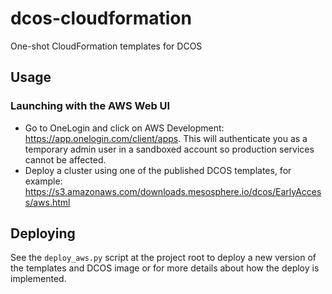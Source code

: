# dcos-cloudformation
One-shot CloudFormation templates for DCOS

## Usage
### Launching with the AWS Web UI

- Go to OneLogin and click on AWS Development:
  https://app.onelogin.com/client/apps. This will authenticate you as a
  temporary admin user in a sandboxed account so production services cannot be
  affected.
- Deploy a cluster using one of the published DCOS templates, for example:
  https://s3.amazonaws.com/downloads.mesosphere.io/dcos/EarlyAccess/aws.html

## Deploying
See the `deploy_aws.py` script at the project root to deploy a new version of
the templates and DCOS image or for more details about how the deploy is
implemented.
